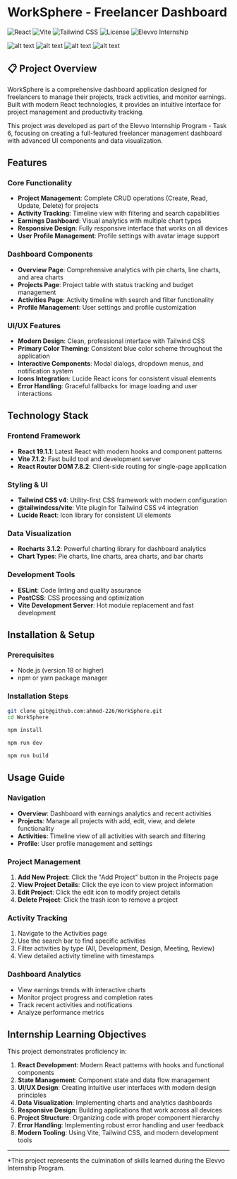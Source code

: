 # WorkSphere - Freelancer Dashboard

![React](https://img.shields.io/badge/React-19-blue?logo=react)
![Vite](https://img.shields.io/badge/Vite-4.0+-purple?logo=vite)
![Tailwind CSS](https://img.shields.io/badge/TailwindCSS-4.0+-38b2ac?logo=tailwindcss)
![License](https://img.shields.io/badge/license-MIT-green)
![Elevvo Internship](https://img.shields.io/badge/Elevvo-Internship-yellow)


![alt text](public/dashboard.png) 
![alt text](public/projects.png)
![alt text](public/activities.png) 
![alt text](public/profile.png) 

## 📋 Project Overview

WorkSphere is a comprehensive dashboard application designed for freelancers to manage their projects, track activities, and monitor earnings. Built with modern React technologies, it provides an intuitive interface for project management and productivity tracking.

This project was developed as part of the Elevvo Internship Program - Task 6, focusing on creating a full-featured freelancer management dashboard with advanced UI components and data visualization.

## Features

### Core Functionality
- **Project Management**: Complete CRUD operations (Create, Read, Update, Delete) for projects
- **Activity Tracking**: Timeline view with filtering and search capabilities
- **Earnings Dashboard**: Visual analytics with multiple chart types
- **Responsive Design**: Fully responsive interface that works on all devices
- **User Profile Management**: Profile settings with avatar image support

###  Dashboard Components
- **Overview Page**: Comprehensive analytics with pie charts, line charts, and area charts
- **Projects Page**: Project table with status tracking and budget management
- **Activities Page**: Activity timeline with search and filter functionality
- **Profile Management**: User settings and profile customization

###  UI/UX Features
- **Modern Design**: Clean, professional interface with Tailwind CSS
- **Primary Color Theming**: Consistent blue color scheme throughout the application
- **Interactive Components**: Modal dialogs, dropdown menus, and notification system
- **Icons Integration**: Lucide React icons for consistent visual elements
- **Error Handling**: Graceful fallbacks for image loading and user interactions

## Technology Stack

### Frontend Framework
- **React 19.1.1**: Latest React with modern hooks and component patterns
- **Vite 7.1.2**: Fast build tool and development server
- **React Router DOM 7.8.2**: Client-side routing for single-page application

### Styling & UI
- **Tailwind CSS v4**: Utility-first CSS framework with modern configuration
- **@tailwindcss/vite**: Vite plugin for Tailwind CSS v4 integration
- **Lucide React**: Icon library for consistent UI elements

### Data Visualization
- **Recharts 3.1.2**: Powerful charting library for dashboard analytics
- **Chart Types**: Pie charts, line charts, area charts, and bar charts

### Development Tools
- **ESLint**: Code linting and quality assurance
- **PostCSS**: CSS processing and optimization
- **Vite Development Server**: Hot module replacement and fast development


##  Installation & Setup

### Prerequisites
- Node.js (version 18 or higher)
- npm or yarn package manager

### Installation Steps

```bash
git clone git@github.com:ahmed-226/WorkSphere.git  
cd WorkSphere

npm install

npm run dev

npm run build

```

##  Usage Guide

### Navigation
- **Overview**: Dashboard with earnings analytics and recent activities
- **Projects**: Manage all projects with add, edit, view, and delete functionality
- **Activities**: Timeline view of all activities with search and filtering
- **Profile**: User profile management and settings

### Project Management
1. **Add New Project**: Click the "Add Project" button in the Projects page
2. **View Project Details**: Click the eye icon to view project information
3. **Edit Project**: Click the edit icon to modify project details
4. **Delete Project**: Click the trash icon to remove a project

### Activity Tracking
1. Navigate to the Activities page
2. Use the search bar to find specific activities
3. Filter activities by type (All, Development, Design, Meeting, Review)
4. View detailed activity timeline with timestamps

### Dashboard Analytics
- View earnings trends with interactive charts
- Monitor project progress and completion rates
- Track recent activities and notifications
- Analyze performance metrics


## Internship Learning Objectives

This project demonstrates proficiency in:

1. **React Development**: Modern React patterns with hooks and functional components
2. **State Management**: Component state and data flow management
3. **UI/UX Design**: Creating intuitive user interfaces with modern design principles
4. **Data Visualization**: Implementing charts and analytics dashboards
5. **Responsive Design**: Building applications that work across all devices
6. **Project Structure**: Organizing code with proper component hierarchy
7. **Error Handling**: Implementing robust error handling and user feedback
8. **Modern Tooling**: Using Vite, Tailwind CSS, and modern development tools


---

*This project represents the culmination of skills learned during the Elevvo Internship Program.
